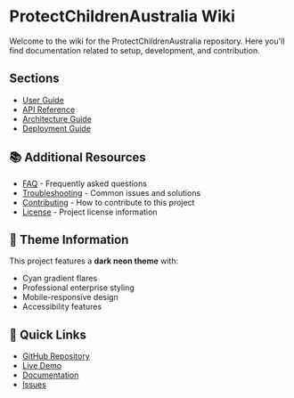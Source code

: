 # ProtectChildrenAustralia Wiki

Welcome to the wiki for the ProtectChildrenAustralia repository. Here you'll find documentation related to setup, development, and contribution.

## Sections

- [User Guide](user-guide.md)
- [API Reference](api-reference.md)
- [Architecture Guide](architecture.md)
- [Deployment Guide](deployment.md)


## 📚 Additional Resources

- [FAQ](faq.md) - Frequently asked questions
- [Troubleshooting](troubleshooting.md) - Common issues and solutions
- [Contributing](../CONTRIBUTING.md) - How to contribute to this project
- [License](../LICENSE) - Project license information

## 🎨 Theme Information

This project features a **dark neon theme** with:
- Cyan gradient flares
- Professional enterprise styling
- Mobile-responsive design
- Accessibility features

## 🚀 Quick Links

- [GitHub Repository](https://github.com/TiaAstor/ProtectChildrenAustralia)
- [Live Demo](https://tiaastor.github.io/ProtectChildrenAustralia)
- [Documentation](https://github.com/TiaAstor/ProtectChildrenAustralia/wiki)
- [Issues](https://github.com/TiaAstor/ProtectChildrenAustralia/issues)

